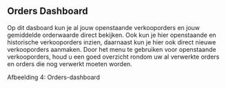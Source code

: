## Orders Dashboard
Op dit dasboard kun je al jouw openstaande verkooporders en jouw gemiddelde orderwaarde direct bekijken. Ook kun je hier openstaande en historische verkooporders inzien, daarnaast kun je hier ook direct nieuwe verkooporders aanmaken.
Door het menu te gebruiken voor openstaande verkooporders, houd u een goed overzicht rondom uw al verwerkte orders en orders die nog verwerkt moeten worden. 

Afbeelding 4: Orders-dashboard
